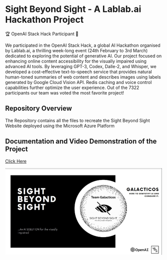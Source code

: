 
# Sight Beyond Sight - A Lablab.ai Hackathon Project

🏆 OpenAI Stack Hack Participant 🚀

We participated in the OpenAI Stack Hack, a global AI Hackathon organised by Lablab.ai, a thrilling week-long event (24th February to 3rd March) dedicated to exploring the potential of generative AI. Our project focused on enhancing online content accessibility for the visually impaired using advanced AI tools. By leveraging GPT-3, Codex, Dalle-2, and Whisper, we developed a cost-effective text-to-speech service that provides natural human-toned summaries of web content and describes images using labels generated by Google Cloud Vision API. Redis caching and voice control capabilities further optimize the user experience. Out of the 7322 participants our team was voted the most favorite project!


## Repository Overview

The Repository contains all the files to recreate the Sight Beyond Sight Website deployed using the Microsoft Azure Platform 


## Documentation and Video Demonstration of the Project

[Click Here](https://lablab.ai/event/openai-hackathon/galacticos/sight-beyond-sight)


![Logo](https://github.com/TejasARathod/SightBeyondSight/blob/0ca71e78e2f38b2becfeb3096413cea279397b0f/Intro.jpg)

